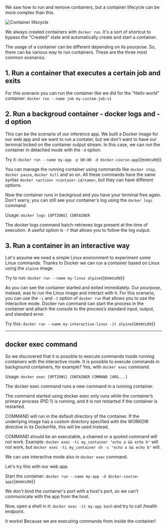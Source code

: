 We saw how to run and remove containers, but a container lifecycle can be more complex than this. 

![Container lifecycle](https://miro.medium.com/max/1129/1*vca4e-SjpzSL5H401p4LCg.png)

We always created containers with `docker run`. It's a sort of shortcut to bypass the "Created" state and automatically create and start a container. 

The usage of a container can be different depending on its pourpose. So, there can be various way to run containers. These are the three most common scenarios.

## 1. Run a container that executes a certain job and exits

For this scenario you can run the container like we did for the "Hello world" container: `docker run --name job my-custom-job:v1` 

## 2. Run a backgroud container - docker logs and -d option 

This can be the scenario of our inference app. We built a Docker image for our web app and we want to run a contaier, but we don't want to have our terminal locked on the container output stream. In this case, we can run the container in detached mode with the `-d` option.

Try it: `docker run --name my-app -p 80:80 -d docker-course-app`{{execute}}

You can manage the running container using commands like `docker stop`, `docker pause`, `docker kill` and so on.  All these commands have the same syntax `docker <action> <contaier-id/name>`, but they can have different options.

Now the container runs in backgroud and you have your terminal free again. Don't warry, you can still see your container's log using the `docker logs` command.

Usage: `docker logs [OPTIONS] CONTAINER`

The docker logs command batch-retrieves logs present at the time of execution. A useful option is `-f` that allows you to follow the log output.

## 3. Run a container in an interactive way

Let's assume we need a simple Linux environment to experiment some Linux commands. Thanks to Docker we can run a container based on Linux using the `alpine` image. 

Try to run: `docker run --name my-linux alpine`{{execute}}

As you can see the container started and exited immediately. Our pourpose, instead, was to run the Linux image and interact with it. For this scenario, you can use the `-i` and `-t` option of `docker run` that allows you to use the interactive mode. Docker run command can start the process in the container and attach the console to the process’s standard input, output, and standard error.

Try this: `docker run --name my-interactive-linux -it alpine`{{execute}}

---

## docker exec command
So we discovered that it is possible to execute commands inside running containers with the interactive mode. It is possible to execute commands in background containers, for example? Yes, with `docker exec` command.

Usage: `docker exec [OPTIONS] CONTAINER COMMAND [ARG...]`

The docker exec command runs a new command in a running container.

The command started using docker exec only runs while the container’s primary process (PID 1) is running, and it is not restarted if the container is restarted.

COMMAND will run in the default directory of the container. If the underlying image has a custom directory specified with the WORKDIR directive in its Dockerfile, this will be used instead.

COMMAND should be an executable, a chained or a quoted command will not work. Example: `docker exec -ti my_container "echo a && echo b"` will not work, but `docker exec -ti my_container sh -c "echo a && echo b"` will.

We can use interactive mode also in `docker exec` command.

Let's try this with our web app.

Start the container: `docker run --name my-app -d docker-course-app`{{execute}}

We don't bind the container's port with a host's port, so we can't communicate with the app from the host. 

Now, open a shell in it: `docker exec -it my-app bash` and try to call /health endpoint. 

It works! Because we are executing commands from inside the container!

